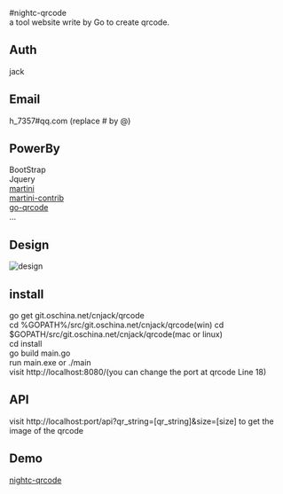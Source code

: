 #nightc-qrcode  
a tool website write by Go to create qrcode.  
## Auth  
jack  
## Email
h_7357#qq.com (replace # by @)  
## PowerBy  
BootStrap  
Jquery  
[martini](http://github.com/go-martini/martini)  
[martini-contrib](http://github.com/martini-contrib/render)  
[go-qrcode](http://github.com/skip2/go-qrcode)  
...  
## Design 
![design ](http://git.oschina.net/cnjack/qrcode/raw/master/doc/index.png?dir=0&filepath=doc%2Findex.png)  
## install  
go get git.oschina.net/cnjack/qrcode  
cd %GOPATH%/src/git.oschina.net/cnjack/qrcode(win) cd $GOPATH/src/git.oschina.net/cnjack/qrcode(mac or linux)  
cd install  
go build main.go  
run main.exe or ./main  
visit http://localhost:8080/(you can change the port at qrcode Line 18)  
## API  
visit http://localhost:port/api?qr_string=[qr_string]&size=[size]
to get the image of the qrcode  
## Demo  
[nightc-qrcode](http://qrcode.nightc.com)  